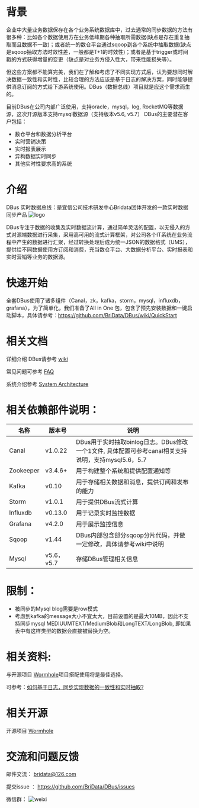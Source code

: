# 背景
企业中大量业务数据保存在各个业务系统数据库中，过去通常的同步数据的方法有很多种：比如各个数据使用方在业务低峰期各种抽取所需数据(缺点是存在重复抽取而且数据不一致)；或者统一的数仓平台通过sqoop到各个系统中抽取数据(缺点是sqoop抽取方法时效性差，一般都是T+1的时效性)；或者是基于trigger或时间戳的方式获得增量的变更（缺点是对业务方侵入性大，带来性能损失等）。

但这些方案都不能算完美，我们在了解和考虑了不同实现方式后，认为要想同时解决数据一致性和实时性，比较合理的方法应该是基于日志的解决方案，同时能够提供消息订阅的方式给下游系统使用。DBus（数据总线）项目就是应这个需求而生的。

目前DBus在公司内部广泛使用，支持oracle，mysql，log, RocketMQ等数据源，这次开源版本支持mysql数据源（支持版本v5.6, v5.7）
DBus的主要潜在客户包括：
* 数仓平台和数据分析平台
* 实时营销决策
* 实时报表展示
* 异构数据实时同步
* 其他实时性要求高的系统


# 介绍
DBus 实时数据总线：是宜信公司技术研发中心Bridata团体开发的一款实时数据同步产品
![logo](https://github.com/BriData/DBus/blob/master/img/logo.png)
 
DBus专注于数据的收集及实时数据流计算，通过简单灵活的配置，以无侵入的方式对源端数据进行采集，采用高可用的流式计算框架，对公司各个IT系统在业务流程中产生的数据进行汇聚，经过转换处理后成为统一JSON的数据格式（UMS），提供给不同数据使用方订阅和消费，充当数仓平台、大数据分析平台、实时报表和实时营销等业务的数据源。

# 快速开始
全套DBus使用了诸多组件（Canal，zk，kafka，storm，mysql，influxdb，grafana），为了简单化，我们准备了All in One 包，包含了预先安装数据和一键启动脚本，具体请参考：https://github.com/BriData/DBus/wiki/QuickStart

# 相关文档
详细介绍 DBus请参考 [wiki](https://github.com/BriData/DBus/wiki)

常见问题可参考 [FAQ](https://github.com/BriData/DBus/wiki/FAQ)

系统介绍参考 [System Architecture](https://github.com/BriData/DBus/wiki/System-Architecture)

# 相关依赖部件说明：
| 名称       | 版本号  | 说明 |
| ----------|--------|-----|
| Canal     | v1.0.22 | DBus用于实时抽取binlog日志。DBus修改一个1文件, 具体配置可参考canal相关支持说明，支持mysql5.6，5.7 |
| Zookeeper | v3.4.6+ | 用于构建整个系统和提供配置通知等 |
| Kafka     | v0.10   | 用于存储相关数据和消息，提供订阅和发布的能力 |
| Storm     | v1.0.1  | 用于提供DBus流式计算 |
| Influxdb  | v0.13.0 | 用于记录实时监控数据 |
| Grafana   | v4.2.0  | 用于展示监控信息 |
| Sqoop     | v1.44   | DBus内部包含部分sqoop分片代码，并做一定修改，具体请参考wiki中说明 |
| Mysql     | v5.6，v5.7  | 存储DBus管理相关信息 |



# 限制：
* 被同步的Mysql blog需要是row模式
* 考虑到kafka的message大小不宜太大，目前设置的是最大10MB，因此不支持同步mysql MEDIUUMTEXT/MediumBlob和LongTEXT/LongBlob, 即如果表中有这样类型的数据会直接被替换为空。

# 相关资料:
与开源项目 [Wormhole](https://edp963.github.io/wormhole/)项目搭配使用将是最佳选择。

可参考：[如何基于日志，同步实现数据的一致性和实时抽取?](http://dbaplus.cn/news-21-872-1.html)

# 相关开源
开源项目 [Wormhole](https://edp963.github.io/wormhole/)

# 交流和问题反馈
邮件交流：  bridata@126.com

提交issue ： https://github.com/BriData/DBus/issues

微信群：
![weixi](https://github.com/BriData/DBus/blob/master/img/0weixi.png)
